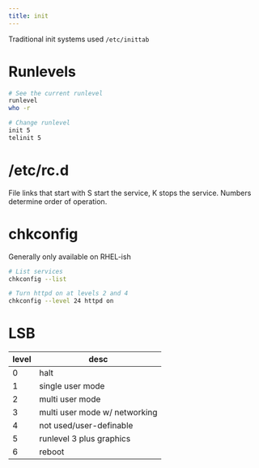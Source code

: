 ```yaml
---
title: init
---
```


Traditional init systems used `/etc/inittab`

# Runlevels

```bash
# See the current runlevel
runlevel
who -r

# Change runlevel
init 5
telinit 5
```

# /etc/rc.d

File links that start with S start the service, K stops the service. Numbers determine order of operation.

# chkconfig

Generally only available on RHEL-ish

```bash
# List services
chkconfig --list

# Turn httpd on at levels 2 and 4
chkconfig --level 24 httpd on
```

# LSB

level | desc
---   | ---
0     | halt
1     | single user mode
2     | multi user mode
3     | multi user mode w/ networking
4     | not used/user-definable
5     | runlevel 3 plus graphics
6     | reboot
